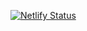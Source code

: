 [![Netlify Status](https://api.netlify.com/api/v1/badges/8ab53271-b72b-47fb-8af5-3af03ef7d6cd/deploy-status)](https://app.netlify.com/sites/wai-easychecks/deploys)